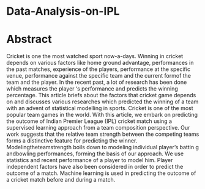 # Data-Analysis-on-IPL

# Abstract
Cricket is one the most watched sport now-a-days. Winning in cricket
depends on various factors like home ground advantage, performances in the
past matches, experience of the players, performance at the specific
venue, performance against the specific team and the current formof the team
and the player. In the recent past, a lot of research has been done which
measures the player ‘s performance and predicts the winning percentage.
This article briefs about the factors that cricket game depends on and
discusses various researches which predicted the winning of a team with an
advent of statistical modelling in sports. Cricket is one of the most popular team
games in the world. With this article, we embark on predicting the outcome of
Indian Premier League (IPL) cricket match using a supervised learning approach
from a team composition perspective. Our work suggests that the relative team
strength between the competing teams forms a distinctive feature for predicting
the winner.
Modelingtheteamstrength boils down to modeling individual player’s battin
g andbowling performances, forming the basis of our approach. We use statistics
and recent performance of a player to model him. Player independent factors
have also been considered in order to predict the outcome of a match. Machine
learning is used in predicting the outcome of a cricket match before and during
a match.
